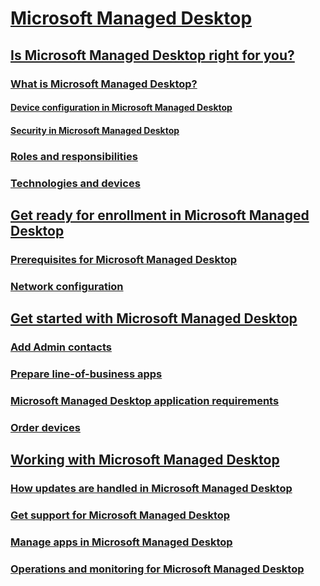# [Microsoft Managed Desktop](index.md)
## [Is Microsoft Managed Desktop right for you?](intro/index.md)
### [What is Microsoft Managed Desktop?](intro/how-managed-desktop-works.md)
#### [Device configuration in Microsoft Managed Desktop](get-started/device-policies.md)
#### [Security in Microsoft Managed Desktop](get-started/security.md)
### [Roles and responsibilities](intro/roles-and-responsibilities.md)
### [Technologies and devices](intro/technologies-and-devices.md)
## [Get ready for enrollment in Microsoft Managed Desktop](get-ready/index.md)
### [Prerequisites for Microsoft Managed Desktop](intro/prerequisites.md)
### [Network configuration](get-ready/network.md)
## [Get started with Microsoft Managed Desktop](get-started/index.md)
### [Add Admin contacts](get-started/add-admin-contacts.md)
### [Prepare line-of-business apps](get-started/apps.md)
### [Microsoft Managed Desktop application requirements](get-started/mmd-app-requirements.md)
### [Order devices](get-started/devices.md)
## [Working with Microsoft Managed Desktop](working-with-managed-desktop/index.md)
### [How updates are handled in Microsoft Managed Desktop](working-with-managed-desktop/updates.md)
### [Get support for Microsoft Managed Desktop](working-with-managed-desktop/support.md)
### [Manage apps in Microsoft Managed Desktop](working-with-managed-desktop/manage-apps.md)
### [Operations and monitoring for Microsoft Managed Desktop](working-with-managed-desktop/operations-and-monitoring.md)

